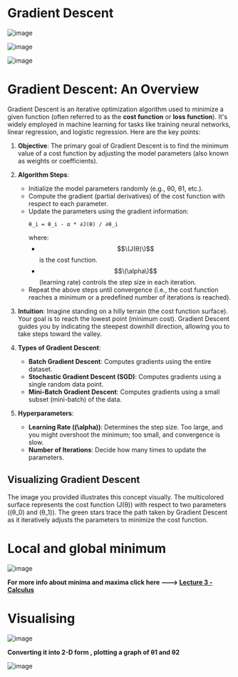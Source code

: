 # Gradient Descent

![image](https://github.com/user-attachments/assets/2c00aa30-d6e2-4cba-9597-fb5b9c2ae5c1)

![image](https://github.com/user-attachments/assets/414c4492-1f54-4093-bb6a-a2e8adbba693)

![image](https://github.com/user-attachments/assets/ab5e3015-892c-4190-8464-13bfb4fe8cd2)

# Gradient Descent: An Overview

Gradient Descent is an iterative optimization algorithm used to minimize a given function (often referred to as the **cost function** or **loss function**). It's widely employed in machine learning for tasks like training neural networks, linear regression, and logistic regression. Here are the key points:

1. **Objective**: The primary goal of Gradient Descent is to find the minimum value of a cost function by adjusting the model parameters (also known as weights or coefficients).

2. **Algorithm Steps**:
   - Initialize the model parameters randomly (e.g., θ0, θ1, etc.).
   - Compute the gradient (partial derivatives) of the cost function with respect to each parameter.
   - Update the parameters using the gradient information:
     ```
     θ_i = θ_i - α * ∂J(θ) / ∂θ_i
     ```
     where:
     - $$\(J(θ)\)$$ is the cost function.
     - $$\(\alpha\)$$ (learning rate) controls the step size in each iteration.
   - Repeat the above steps until convergence (i.e., the cost function reaches a minimum or a predefined number of iterations is reached).

3. **Intuition**: Imagine standing on a hilly terrain (the cost function surface). Your goal is to reach the lowest point (minimum cost). Gradient Descent guides you by indicating the steepest downhill direction, allowing you to take steps toward the valley.

4. **Types of Gradient Descent**:
   - **Batch Gradient Descent**: Computes gradients using the entire dataset.
   - **Stochastic Gradient Descent (SGD)**: Computes gradients using a single random data point.
   - **Mini-Batch Gradient Descent**: Computes gradients using a small subset (mini-batch) of the data.

5. **Hyperparameters**:
   - **Learning Rate (\(\alpha\))**: Determines the step size. Too large, and you might overshoot the minimum; too small, and convergence is slow.
   - **Number of Iterations**: Decide how many times to update the parameters.

## Visualizing Gradient Descent

The image you provided illustrates this concept visually. The multicolored surface represents the cost function \(J(θ)\) with respect to two parameters (\(θ_0\) and \(θ_1\)). The green stars trace the path taken by Gradient Descent as it iteratively adjusts the parameters to minimize the cost function.


# Local and global minimum

![image](https://github.com/user-attachments/assets/3d2a05a9-8bc7-4500-b7f5-cff7e25fd77b)

**For more info about minima and maxima click here ---> <a href="https://github.com/ofcoursenp/CS229/blob/main/Mathematics/Calculus/Lecture_3.md">Lecture 3 - Calculus</a>**

# Visualising

![image](https://github.com/user-attachments/assets/f9a31305-23e4-4371-8640-57d12a79e16a)


**Converting it into 2-D form , plotting a graph of θ1 and θ2**

![image](https://github.com/user-attachments/assets/3890253a-93a6-4ebb-b646-294c8e02afe8)


